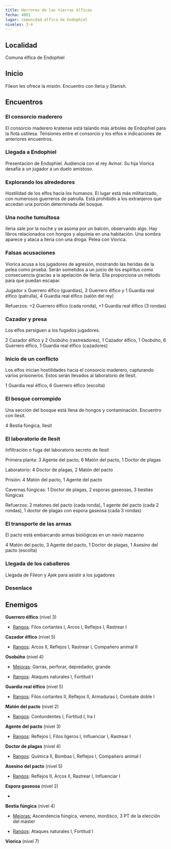 ```yaml
---
title: Horrores de las tierras élficas
fecha: 4001
lugar: comunidad élfica de Endophiel
niveles: 3-4
---
```


## Localidad

Comuna élfica de Endophiel

## Inicio

Fileon les ofrece la misión. Encuentro con Ileria y Stanish.

## Encuentros

### El consorcio maderero

El consorcio maderero kratense está talando más árboles de Endophiel para la flota ustilesa. Tensiones entre el consorcio y los elfos e indicaciones de anteriores encuentros.

### Llegada a Endophiel

Presentación de Endophiel. Audiencia con el rey Avinor. Su hija Viorica desafía a un jugador a un duelo amistoso.

### Explorando los alrededores

Hostilidad de los elfos hacia los humanos. El lugar está más militarizado, con numerosos guerreros de patrulla. Está prohibido a los extranjeros que accedan una porción determinada del bosque.

### Una noche tumultosa

Ileria sale por la noche y se asoma por un balcón, observando algo. Hay libros relacionados con hongos y alquimia en una habitación. Una sombra aparece y ataca a Ileria con una droga. Pelea con Viorica.

### Falsas acusaciones

Viorica acusa a los jugadores de agresión, mostrando las heridas de la pelea como prueba. Serán sometidos a un juicio de los espíritus como consecuencia gracias a la apelación de Ileria. Ella proporciona un método para que puedan escapar.

Jugador x Guerrero élfico (guardias), 3 Guerrero élfico y 1 Guardia real élfico (patrulla), 4 Guardia real élfico (salón del rey)

Refuerzos: +2 Guerrero élfico (cada ronda), +1 Guardia real élfico (3 rondas)

### Cazador y presa

Los elfos persiguen a los fugados jugadores.

2 Cazador élfico y 2 Osobúho (rastreadores), 1 Cazador élfico, 1 Osobúho, 6 Guerrero élfico, 1 Guardia real élfico (cazadores) 

### Inicio de un conflicto

Los elfos inician hostilidades hacia el consorcio maderero, capturando varios prisioneros. Estos serán llevados al laboratorio de Ilesit.

1 Guardia real élfico, 6 Guerrero élfico (escolta)

### El bosque corrompido

Una sección del bosque está llena de hongos y contaminación. Encuentro con Ilesit.

4 Bestia fúngica, Ilesit

### El laboratorio de Ilesit

Infiltración o fuga del laboratorio secreto de Ilesit

Primera planta: 3 Agente del pacto, 6 Matón del pacto, 1 Doctor de plagas

Laboratorio: 4 Doctor de plagas, 2 Matón del pacto

Prisión: 4 Matón del pacto, 1 Agente del pacto

Cavernas fúngicas: 1 Doctor de plagas, 2 esporas gaseosas, 3 bestias fúngicas

Refuerzos: 2 matones del pacto (cada ronda), 1 agente del pacto (cada 2 rondas), 1 doctor de plagas con espora gaseosa (cada 3 rondas)

### El transporte de las armas

El pacto está embarcando armas biológicas en un navío mazarino

4 Matón del pacto, 3 Agente del pacto, 1 Doctor de plagas, 1 Asesino del pacto (escolta)

### Llegada de los caballeros

Llegada de Fileon y Ajek para asistir a los jugadores

### Desenlace



## Enemigos

**Guerrero élfico** (nivel 3)

- <u>Rangos</u>: Filos cortantes I, Arcos I, Reflejos I, Rastrear I

**Cazador élfico** (nivel 5)

- <u>Rangos</u>: Arcos II, Reflejos I, Rastrear I, Compañero animal II

**Osobúho** (nivel 4)

- <u>Mejoras</u>: Garras, perforar, depredador, grande

- <u>Rangos</u>: Ataques naturales I, Fortitud I

**Guardia real élfico** (nivel 5)

- <u>Rangos</u>: Filos cortantes II, Reflejos II, Armaduras I, Combate doble I

**Matón del pacto** (nivel 2)

- <u>Rangos</u>: Contundentes I, Fortitud I, Ira I

**Agente del pacto** (nivel 3)

- <u>Rangos</u>: Reflejos I, Filos ligeros I, Influenciar I, Rastrear I

**Doctor de plagas** (nivel 4)

- <u>Rangos</u>: Química II, Bombas I, Reflejos I, Compañero animal I

**Asesino del pacto** (nivel 5)

- <u>Rangos</u>: Reflejos II, Arcos II, Rastrear I, Influenciar I

**Espora gaseosa** (nivel 2)

- 

**Bestia fúngica** (nivel 4)

- <u>Mejoras:</u> Ascendencia fúngica, veneno, mordisco, 3 PT de la elección del máster

- <u>Rangos</u>: Ataques naturales I, Fortitud I

**Viorica** (nivel 7)